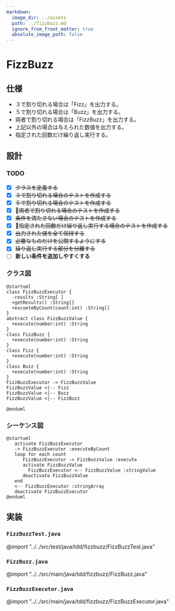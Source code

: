 ```yaml
---
markdown:
  image_dir: ../assets
  path: ../fizzbuzz.md
  ignore_from_front_matter: true
  absolute_image_path: false
---
```


# FizzBuzz
## 仕様
+ ３で割り切れる場合は「Fizz」を出力する。
+ ５で割り切れる場合は「Buzz」を出力する。
+ 両者で割り切れる場合は「FizzBuzz」を出力する。
+ 上記以外の場合は与えられた数値を出力する。
+ 指定された回数だけ繰り返し実行する。

## 設計
### TODO
+ [x] ~~クラスを定義する~~
+ [x] ~~３で割り切れる場合のテストを作成する~~
+ [x] ~~５で割り切れる場合のテストを作成する~~
+ [x] ~~両者で割り切れる場合のテストを作成する~~
+ [x] ~~条件を満たさない場合のテストを作成する~~
+ [x] ~~指定された回数だけ繰り返し実行する場合のテストを作成する~~
+ [x] ~~出力された値を全て保持する~~
+ [x] ~~必要なものだけを公開するようにする~~
+ [x] ~~繰り返し実行する部分を分離する~~
+ [ ] **新しい条件を追加しやすくする**

### クラス図
```puml
@startuml
class FizzBuzzExecutor {
  -results :String[ ]
  +getResults() :String[]  
  +excueteByCount(count:int) :String[]
}
abstract class FizzBuzzValue {
  +execute(number:int) :String
}
class FizzBuzz {
  +execute(number:int) :String
}
class Fizz {
  +execute(number:int) :String
}
class Buzz {
  +execute(number:int) :String  
}
FizzBuzzExecutor -> FizzBuzzValue
FizzBuzzValue <|-- Fizz
FizzBuzzValue <|-- Buzz
FizzBuzzValue <|-- FizzBuzz

@enduml
```
### シーケンス図
```puml
@startuml
   activate FizzBuzzExecutor
   -> FizzBuzzExecutor :executeByCount
   loop for each count
      FizzBuzzExecutor -> FizzBuzzValue :execute
      activate FizzBuzzValue
        FizzBuzzExecutor <-- FizzBuzzValue :stringValue
      deactivate FizzBuzzValue
   end
   <-- FizzBuzzExecutor :stringArray
   deactivate FizzBuzzExecutor
@enduml
```

## 実装

### `FizzBuzzTest.java`
@import "../../src/test/java/tdd/fizzbuzz/FizzBuzzTest.java"
### `FizzBuzz.java`
@import "../../src/main/java/tdd/fizzbuzz/FizzBuzz.java"
### `FizzBuzzExecutor.java`
@import "../../src/main/java/tdd/fizzbuzz/FizzBuzzExecutor.java"


